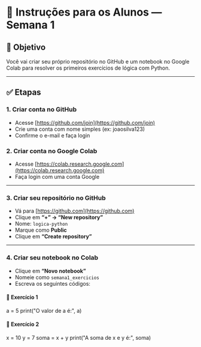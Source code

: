 # 🧭 Instruções para os Alunos — Semana 1

## 🎯 Objetivo
Você vai criar seu próprio repositório no GitHub e um notebook no Google Colab para resolver os primeiros exercícios de lógica com Python.

---

## ✅ Etapas

### 1. Criar conta no GitHub
- Acesse [https://github.com/join](https://github.com/join)
- Crie uma conta com nome simples (ex: joaosilva123)
- Confirme o e-mail e faça login

### 2. Criar conta no Google Colab
- Acesse [https://colab.research.google.com](https://colab.research.google.com)
- Faça login com uma conta Google

---

### 3. Criar seu repositório no GitHub
- Vá para [https://github.com](https://github.com)
- Clique em **“+” → “New repository”**
- Nome: `logica-python`
- Marque como **Public**
- Clique em **“Create repository”**

---

### 4. Criar seu notebook no Colab
- Clique em **“Novo notebook”**
- Nomeie como `semana1_exercicios`
- Escreva os seguintes códigos:

#### 🧪 Exercício 1

a = 5
print("O valor de a é:", a)

#### 🧪 Exercício 2

x = 10
y = 7
soma = x + y
print("A soma de x e y é:", soma)

